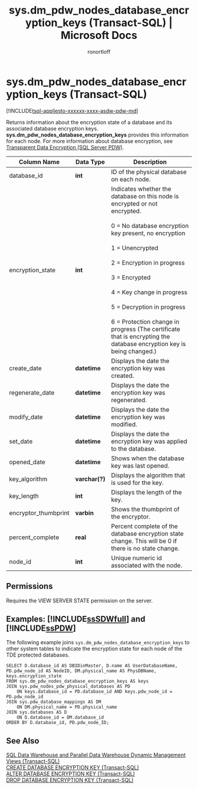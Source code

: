 ﻿---
title: "sys.dm_pdw_nodes_database_encryption_keys (Transact-SQL) | Microsoft Docs"
ms.custom: ""
ms.date: "03/07/2017"
ms.prod: ""
ms.prod_service: "sql-data-warehouse, pdw"
ms.service: sql-data-warehouse
ms.reviewer: ""
ms.suite: "sql"
ms.component: system-objects
ms.tgt_pltfrm: ""
ms.topic: "language-reference"
dev_langs: 
  - "TSQL"
ms.assetid: e7fd02b2-5d7e-4816-a0af-b58ae2ac3f7a
author: ronortloff
ms.author: rortloff
manager: craigg
monikerRange: ">= aps-pdw-2016 || = azure-sqldw-latest || = sqlallproducts-allversions"
---
# sys.dm_pdw_nodes_database_encryption_keys (Transact-SQL)
[!INCLUDE[tsql-appliesto-xxxxxx-xxxx-asdw-pdw-md](../../includes/tsql-appliesto-xxxxxx-xxxx-asdw-pdw-md.md)]

  Returns information about the encryption state of a database and its associated database encryption keys. **sys.dm_pdw_nodes_database_encryption_keys** provides this information for each node. For more information about database encryption, see [Transparent Data Encryption (SQL Server PDW)](http://msdn.microsoft.com/en-us/b82ad21d-09dd-43dd-8fab-bcf2c8c3ac6d).  
  
|Column Name|Data Type|Description|  
|-----------------|---------------|-----------------|  
|database_id|**int**|ID of the physical database on each node.|  
|encryption_state|**int**|Indicates whether the database on this node is encrypted or not encrypted.<br /><br /> 0 = No database encryption key present, no encryption<br /><br /> 1 = Unencrypted<br /><br /> 2 = Encryption in progress<br /><br /> 3 = Encrypted<br /><br /> 4 = Key change in progress<br /><br /> 5 = Decryption in progress<br /><br /> 6 = Protection change in progress (The certificate that is encrypting the database encryption key is being changed.)|  
|create_date|**datetime**|Displays the date the encryption key was created.|  
|regenerate_date|**datetime**|Displays the date the encryption key was regenerated.|  
|modify_date|**datetime**|Displays the date the encryption key was modified.|  
|set_date|**datetime**|Displays the date the encryption key was applied to the database.|  
|opened_date|**datetime**|Shows when the database key was last opened.|  
|key_algorithm|**varchar(?)**|Displays the algorithm that is used for the key.|  
|key_length|**int**|Displays the length of the key.|  
|encryptor_thumbprint|**varbin**|Shows the thumbprint of the encryptor.|  
|percent_complete|**real**|Percent complete of the database encryption state change. This will be 0 if there is no state change.|  
|node_id|**int**|Unique numeric id associated with the node.|  
  
## Permissions  
 Requires the VIEW SERVER STATE permission on the server.  
  
## Examples: [!INCLUDE[ssSDWfull](../../includes/sssdwfull-md.md)] and [!INCLUDE[ssPDW](../../includes/sspdw-md.md)]  
 The following example joins `sys.dm_pdw_nodes_database_encryption_keys` to other system tables to indicate the encryption state for each node of the TDE protected databases.  
  
```  
SELECT D.database_id AS DBIDinMaster, D.name AS UserDatabaseName,   
PD.pdw_node_id AS NodeID, DM.physical_name AS PhysDBName,   
keys.encryption_state  
FROM sys.dm_pdw_nodes_database_encryption_keys AS keys  
JOIN sys.pdw_nodes_pdw_physical_databases AS PD  
    ON keys.database_id = PD.database_id AND keys.pdw_node_id = PD.pdw_node_id  
JOIN sys.pdw_database_mappings AS DM  
    ON DM.physical_name = PD.physical_name  
JOIN sys.databases AS D  
    ON D.database_id = DM.database_id  
ORDER BY D.database_id, PD.pdw_node_ID;  
```  
  
## See Also  
 [SQL Data Warehouse and Parallel Data Warehouse Dynamic Management Views &#40;Transact-SQL&#41;](../../relational-databases/system-dynamic-management-views/sql-and-parallel-data-warehouse-dynamic-management-views.md)   
 [CREATE DATABASE ENCRYPTION KEY &#40;Transact-SQL&#41;](../../t-sql/statements/create-database-encryption-key-transact-sql.md)   
 [ALTER DATABASE ENCRYPTION KEY &#40;Transact-SQL&#41;](../../t-sql/statements/alter-database-encryption-key-transact-sql.md)   
 [DROP DATABASE ENCRYPTION KEY &#40;Transact-SQL&#41;](../../t-sql/statements/drop-database-encryption-key-transact-sql.md)  
  
  

